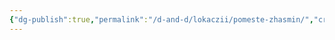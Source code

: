 ```yaml
---
{"dg-publish":true,"permalink":"/d-and-d/lokaczii/pomeste-zhasmin/","created":"2024-02-19T19:15:28.638+03:00","updated":"2023-12-26T15:19:33.535+03:00"}
---
```


